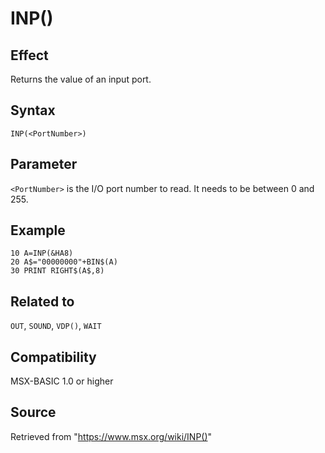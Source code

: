# INP()

## Effect

Returns the value of an input port.

## Syntax

`INP(<PortNumber>)`

## Parameter

`<PortNumber>` is the I/O port number to read. It needs to be between 0 and 255.

## Example

```basic
10 A=INP(&HA8)
20 A$="00000000"+BIN$(A)
30 PRINT RIGHT$(A$,8)
```

## Related to

`OUT`, `SOUND`, `VDP()`, `WAIT`

## Compatibility

MSX-BASIC 1.0 or higher

## Source

Retrieved from "https://www.msx.org/wiki/INP()"

